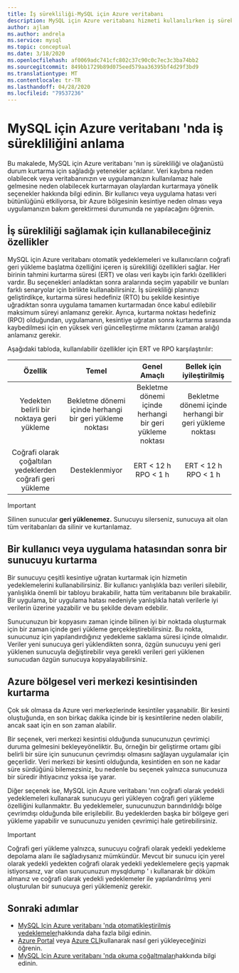 ```yaml
---
title: İş sürekliliği-MySQL için Azure veritabanı
description: MySQL için Azure veritabanı hizmeti kullanılırken iş sürekliliği (zaman içinde geri yükleme, veri merkezi kesintisi, coğrafi geri yükleme) hakkında bilgi edinin.
author: ajlam
ms.author: andrela
ms.service: mysql
ms.topic: conceptual
ms.date: 3/18/2020
ms.openlocfilehash: af0069adc741cfc802c37c90c0c7ec3c3ba74bb2
ms.sourcegitcommit: 849bb1729b89d075eed579aa36395bf4d29f3bd9
ms.translationtype: MT
ms.contentlocale: tr-TR
ms.lasthandoff: 04/28/2020
ms.locfileid: "79537236"
---
```

# <a name="understand-business-continuity-in-azure-database-for-mysql"></a>MySQL için Azure veritabanı 'nda iş sürekliliğini anlama

Bu makalede, MySQL için Azure veritabanı 'nın iş sürekliliği ve olağanüstü durum kurtarma için sağladığı yetenekler açıklanır. Veri kaybına neden olabilecek veya veritabanınızın ve uygulamanızın kullanılamaz hale gelmesine neden olabilecek kurtarmayan olaylardan kurtarmaya yönelik seçenekler hakkında bilgi edinin. Bir kullanıcı veya uygulama hatası veri bütünlüğünü etkiliyorsa, bir Azure bölgesinin kesintiye neden olması veya uygulamanızın bakım gerektirmesi durumunda ne yapılacağını öğrenin.

## <a name="features-that-you-can-use-to-provide-business-continuity"></a>İş sürekliliği sağlamak için kullanabileceğiniz özellikler

MySQL için Azure veritabanı otomatik yedeklemeleri ve kullanıcıların coğrafi geri yükleme başlatma özelliğini içeren iş sürekliliği özellikleri sağlar. Her birinin tahmini kurtarma süresi (ERT) ve olası veri kaybı için farklı özellikleri vardır. Bu seçenekleri anladıktan sonra aralarında seçim yapabilir ve bunları farklı senaryolar için birlikte kullanabilirsiniz. İş sürekliliği planınızı geliştirdikçe, kurtarma süresi hedefiniz (RTO) bu şekilde kesintiye uğradıktan sonra uygulama tamamen kurtarmadan önce kabul edilebilir maksimum süreyi anlamanız gerekir. Ayrıca, kurtarma noktası hedefiniz (RPO) olduğundan, uygulamanın, kesintiye uğratan sonra kurtarma sırasında kaybedilmesi için en yüksek veri güncelleştirme miktarını (zaman aralığı) anlamanız gerekir.

Aşağıdaki tabloda, kullanılabilir özellikler için ERT ve RPO karşılaştırılır:

| **Özellik** | **Temel** | **Genel Amaçlı** | **Bellek için iyileştirilmiş** |
| :------------: | :-------: | :-----------------: | :------------------: |
| Yedekten belirli bir noktaya geri yükleme | Bekletme dönemi içinde herhangi bir geri yükleme noktası | Bekletme dönemi içinde herhangi bir geri yükleme noktası | Bekletme dönemi içinde herhangi bir geri yükleme noktası |
| Coğrafi olarak çoğaltılan yedeklerden coğrafi geri yükleme | Desteklenmiyor | ERT < 12 h<br/>RPO < 1 h | ERT < 12 h<br/>RPO < 1 h |

> [!IMPORTANT]
> Silinen sunucular **geri yüklenemez.** Sunucuyu silerseniz, sunucuya ait olan tüm veritabanları da silinir ve kurtarılamaz.

## <a name="recover-a-server-after-a-user-or-application-error"></a>Bir kullanıcı veya uygulama hatasından sonra bir sunucuyu kurtarma

Bir sunucuyu çeşitli kesintiye uğratan kurtarmak için hizmetin yedeklemelerini kullanabilirsiniz. Bir kullanıcı yanlışlıkla bazı verileri silebilir, yanlışlıkla önemli bir tabloyu bırakabilir, hatta tüm veritabanını bile bırakabilir. Bir uygulama, bir uygulama hatası nedeniyle yanlışlıkla hatalı verilerle iyi verilerin üzerine yazabilir ve bu şekilde devam edebilir.

Sunucunuzun bir kopyasını zaman içinde bilinen iyi bir noktada oluşturmak için bir zaman içinde geri yükleme gerçekleştirebilirsiniz. Bu nokta, sunucunuz için yapılandırdığınız yedekleme saklama süresi içinde olmalıdır. Veriler yeni sunucuya geri yüklendikten sonra, özgün sunucuyu yeni geri yüklenen sunucuyla değiştirebilir veya gerekli verileri geri yüklenen sunucudan özgün sunucuya kopyalayabilirsiniz.

## <a name="recover-from-an-azure-regional-data-center-outage"></a>Azure bölgesel veri merkezi kesintisinden kurtarma

Çok sık olmasa da Azure veri merkezlerinde kesintiler yaşanabilir. Bir kesinti oluştuğunda, en son birkaç dakika içinde bir iş kesintilerine neden olabilir, ancak saat için en son zaman alabilir.

Bir seçenek, veri merkezi kesintisi olduğunda sunucunuzun çevrimiçi duruma gelmesini bekleyeyöneliktir. Bu, örneğin bir geliştirme ortamı gibi belirli bir süre için sunucunun çevrimdışı olmasını sağlayan uygulamalar için geçerlidir. Veri merkezi bir kesinti olduğunda, kesintiden en son ne kadar süre sürdüğünü bilemezsiniz, bu nedenle bu seçenek yalnızca sunucunuza bir süredir ihtiyacınız yoksa işe yarar.

Diğer seçenek ise, MySQL için Azure veritabanı 'nın coğrafi olarak yedekli yedeklemeleri kullanarak sunucuyu geri yükleyen coğrafi geri yükleme özelliğini kullanmaktır. Bu yedeklemeler, sunucunuzun barındırıldığı bölge çevrimdışı olduğunda bile erişilebilir. Bu yedeklerden başka bir bölgeye geri yükleme yapabilir ve sunucunuzu yeniden çevrimiçi hale getirebilirsiniz.

> [!IMPORTANT]
> Coğrafi geri yükleme yalnızca, sunucuyu coğrafi olarak yedekli yedekleme depolama alanı ile sağladıysanız mümkündür. Mevcut bir sunucu için yerel olarak yedekli yedekten coğrafi olarak yedekli yedeklemelere geçiş yapmak istiyorsanız, var olan sunucunuzun mysqldump ' ı kullanarak bir döküm almanız ve coğrafi olarak yedekli yedeklemeler ile yapılandırılmış yeni oluşturulan bir sunucuya geri yüklemeniz gerekir.

## <a name="next-steps"></a>Sonraki adımlar

- [MySQL Için Azure veritabanı 'nda otomatikleştirilmiş yedeklemeler](concepts-backup.md)hakkında daha fazla bilgi edinin.
- [Azure Portal](howto-restore-server-portal.md) veya [Azure CLI](howto-restore-server-cli.md)kullanarak nasıl geri yükleyeceğinizi öğrenin.
- [MySQL Için Azure veritabanı 'nda okuma çoğaltmaları](concepts-read-replicas.md)hakkında bilgi edinin.
